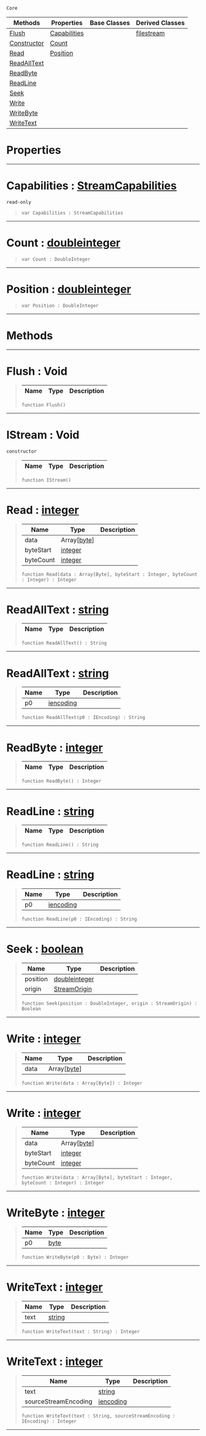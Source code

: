  `Core`

|Methods|Properties|Base Classes|Derived Classes|
|---|---|---|---|
|[ Flush](https://github.com/zeroengineteam/ZeroDocs/blob/master/code_reference/zilch_base_types/istream.markdown#flush-void)|[ Capabilities](https://github.com/zeroengineteam/ZeroDocs/blob/master/code_reference/zilch_base_types/istream.markdown#capabilities-zero-engine)| |[filestream](https://github.com/zeroengineteam/ZeroDocs/blob/master/code_reference/zilch_base_types/filestream.markdown)|
|[ Constructor](https://github.com/zeroengineteam/ZeroDocs/blob/master/code_reference/zilch_base_types/istream.markdown#istream-void)|[ Count](https://github.com/zeroengineteam/ZeroDocs/blob/master/code_reference/zilch_base_types/istream.markdown#count-zero-engine-docume)| | |
|[ Read](https://github.com/zeroengineteam/ZeroDocs/blob/master/code_reference/zilch_base_types/istream.markdown#read-zero-engine-documen)|[ Position](https://github.com/zeroengineteam/ZeroDocs/blob/master/code_reference/zilch_base_types/istream.markdown#position-zero-engine-doc)| | |
|[ ReadAllText](https://github.com/zeroengineteam/ZeroDocs/blob/master/code_reference/zilch_base_types/istream.markdown#readalltext-zero-engine)| | | |
|[ ReadByte](https://github.com/zeroengineteam/ZeroDocs/blob/master/code_reference/zilch_base_types/istream.markdown#readbyte-zero-engine-doc)| | | |
|[ ReadLine](https://github.com/zeroengineteam/ZeroDocs/blob/master/code_reference/zilch_base_types/istream.markdown#readline-zero-engine-doc)| | | |
|[ Seek](https://github.com/zeroengineteam/ZeroDocs/blob/master/code_reference/zilch_base_types/istream.markdown#seek-zero-engine-documen)| | | |
|[ Write](https://github.com/zeroengineteam/ZeroDocs/blob/master/code_reference/zilch_base_types/istream.markdown#write-zero-engine-docume)| | | |
|[ WriteByte](https://github.com/zeroengineteam/ZeroDocs/blob/master/code_reference/zilch_base_types/istream.markdown#writebyte-zero-engine-do)| | | |
|[ WriteText](https://github.com/zeroengineteam/ZeroDocs/blob/master/code_reference/zilch_base_types/istream.markdown#writetext-zero-engine-do)| | | |


 #  Properties


---  
 #  Capabilities : [StreamCapabilities](https://github.com/zeroengineteam/ZeroDocs/blob/master/code_reference/flags_reference.markdown#streamcapabilities)

 `read-only`

> 
> ``` lang=cpp, name=Zilch
> var Capabilities : StreamCapabilities


---  
 #  Count : [doubleinteger](https://github.com/zeroengineteam/ZeroDocs/blob/master/code_reference/zilch_base_types/doubleinteger.markdown)

> 
> ``` lang=cpp, name=Zilch
> var Count : DoubleInteger


---  
 #  Position : [doubleinteger](https://github.com/zeroengineteam/ZeroDocs/blob/master/code_reference/zilch_base_types/doubleinteger.markdown)

> 
> ``` lang=cpp, name=Zilch
> var Position : DoubleInteger


---  
 #  Methods


---  
 #  Flush : Void

> 
> |Name|Type|Description|
> |---|---|---|
> ``` lang=cpp, name=Zilch
> function Flush()
> ``` 


---  
 #  IStream : Void

 `constructor`

> 
> |Name|Type|Description|
> |---|---|---|
> ``` lang=cpp, name=Zilch
> function IStream()
> ``` 


---  
 #  Read : [integer](https://github.com/zeroengineteam/ZeroDocs/blob/master/code_reference/zilch_base_types/integer.markdown)

> 
> |Name|Type|Description|
> |---|---|---|
> |data|Array[[byte](https://github.com/zeroengineteam/ZeroDocs/blob/master/code_reference/zilch_base_types/byte.markdown)]| |
> |byteStart|[integer](https://github.com/zeroengineteam/ZeroDocs/blob/master/code_reference/zilch_base_types/integer.markdown)| |
> |byteCount|[integer](https://github.com/zeroengineteam/ZeroDocs/blob/master/code_reference/zilch_base_types/integer.markdown)| |
> ``` lang=cpp, name=Zilch
> function Read(data : Array[Byte], byteStart : Integer, byteCount : Integer) : Integer
> ``` 


---  
 #  ReadAllText : [string](https://github.com/zeroengineteam/ZeroDocs/blob/master/code_reference/zilch_base_types/string.markdown)

> 
> |Name|Type|Description|
> |---|---|---|
> ``` lang=cpp, name=Zilch
> function ReadAllText() : String
> ``` 


---  
 #  ReadAllText : [string](https://github.com/zeroengineteam/ZeroDocs/blob/master/code_reference/zilch_base_types/string.markdown)

> 
> |Name|Type|Description|
> |---|---|---|
> |p0|[iencoding](https://github.com/zeroengineteam/ZeroDocs/blob/master/code_reference/zilch_base_types/iencoding.markdown)| |
> ``` lang=cpp, name=Zilch
> function ReadAllText(p0 : IEncoding) : String
> ``` 


---  
 #  ReadByte : [integer](https://github.com/zeroengineteam/ZeroDocs/blob/master/code_reference/zilch_base_types/integer.markdown)

> 
> |Name|Type|Description|
> |---|---|---|
> ``` lang=cpp, name=Zilch
> function ReadByte() : Integer
> ``` 


---  
 #  ReadLine : [string](https://github.com/zeroengineteam/ZeroDocs/blob/master/code_reference/zilch_base_types/string.markdown)

> 
> |Name|Type|Description|
> |---|---|---|
> ``` lang=cpp, name=Zilch
> function ReadLine() : String
> ``` 


---  
 #  ReadLine : [string](https://github.com/zeroengineteam/ZeroDocs/blob/master/code_reference/zilch_base_types/string.markdown)

> 
> |Name|Type|Description|
> |---|---|---|
> |p0|[iencoding](https://github.com/zeroengineteam/ZeroDocs/blob/master/code_reference/zilch_base_types/iencoding.markdown)| |
> ``` lang=cpp, name=Zilch
> function ReadLine(p0 : IEncoding) : String
> ``` 


---  
 #  Seek : [boolean](https://github.com/zeroengineteam/ZeroDocs/blob/master/code_reference/zilch_base_types/boolean.markdown)

> 
> |Name|Type|Description|
> |---|---|---|
> |position|[doubleinteger](https://github.com/zeroengineteam/ZeroDocs/blob/master/code_reference/zilch_base_types/doubleinteger.markdown)| |
> |origin|[StreamOrigin](https://github.com/zeroengineteam/ZeroDocs/blob/master/code_reference/enum_reference.markdown#streamorigin)| |
> ``` lang=cpp, name=Zilch
> function Seek(position : DoubleInteger, origin : StreamOrigin) : Boolean
> ``` 


---  
 #  Write : [integer](https://github.com/zeroengineteam/ZeroDocs/blob/master/code_reference/zilch_base_types/integer.markdown)

> 
> |Name|Type|Description|
> |---|---|---|
> |data|Array[[byte](https://github.com/zeroengineteam/ZeroDocs/blob/master/code_reference/zilch_base_types/byte.markdown)]| |
> ``` lang=cpp, name=Zilch
> function Write(data : Array[Byte]) : Integer
> ``` 


---  
 #  Write : [integer](https://github.com/zeroengineteam/ZeroDocs/blob/master/code_reference/zilch_base_types/integer.markdown)

> 
> |Name|Type|Description|
> |---|---|---|
> |data|Array[[byte](https://github.com/zeroengineteam/ZeroDocs/blob/master/code_reference/zilch_base_types/byte.markdown)]| |
> |byteStart|[integer](https://github.com/zeroengineteam/ZeroDocs/blob/master/code_reference/zilch_base_types/integer.markdown)| |
> |byteCount|[integer](https://github.com/zeroengineteam/ZeroDocs/blob/master/code_reference/zilch_base_types/integer.markdown)| |
> ``` lang=cpp, name=Zilch
> function Write(data : Array[Byte], byteStart : Integer, byteCount : Integer) : Integer
> ``` 


---  
 #  WriteByte : [integer](https://github.com/zeroengineteam/ZeroDocs/blob/master/code_reference/zilch_base_types/integer.markdown)

> 
> |Name|Type|Description|
> |---|---|---|
> |p0|[byte](https://github.com/zeroengineteam/ZeroDocs/blob/master/code_reference/zilch_base_types/byte.markdown)| |
> ``` lang=cpp, name=Zilch
> function WriteByte(p0 : Byte) : Integer
> ``` 


---  
 #  WriteText : [integer](https://github.com/zeroengineteam/ZeroDocs/blob/master/code_reference/zilch_base_types/integer.markdown)

> 
> |Name|Type|Description|
> |---|---|---|
> |text|[string](https://github.com/zeroengineteam/ZeroDocs/blob/master/code_reference/zilch_base_types/string.markdown)| |
> ``` lang=cpp, name=Zilch
> function WriteText(text : String) : Integer
> ``` 


---  
 #  WriteText : [integer](https://github.com/zeroengineteam/ZeroDocs/blob/master/code_reference/zilch_base_types/integer.markdown)

> 
> |Name|Type|Description|
> |---|---|---|
> |text|[string](https://github.com/zeroengineteam/ZeroDocs/blob/master/code_reference/zilch_base_types/string.markdown)| |
> |sourceStreamEncoding|[iencoding](https://github.com/zeroengineteam/ZeroDocs/blob/master/code_reference/zilch_base_types/iencoding.markdown)| |
> ``` lang=cpp, name=Zilch
> function WriteText(text : String, sourceStreamEncoding : IEncoding) : Integer
> ``` 


---  
 

 
